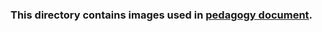 ### This directory contains images used in [pedagogy document](https://github.com/virtual-labs/ph3-exp-dev-process/blob/main/pedagogy/README.md).
